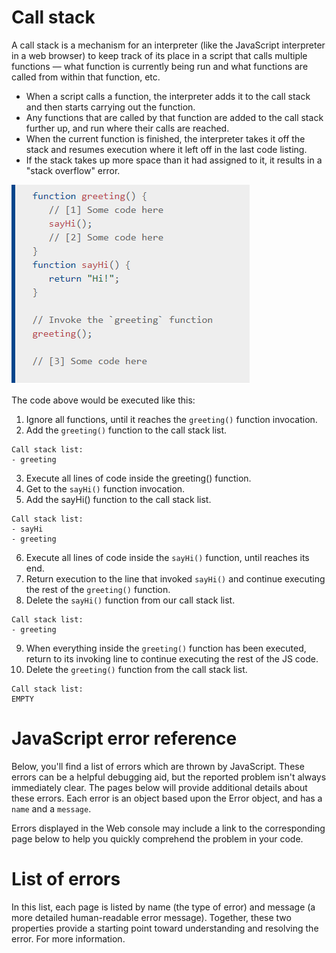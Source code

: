 # Call stack
A call stack is a mechanism for an interpreter (like the JavaScript interpreter in a web browser) to keep track of its place in a script that calls multiple functions — what function is currently being run and what functions are called from within that function, etc.

* When a script calls a function, the interpreter adds it to the call stack and then starts carrying out the function.
* Any functions that are called by that function are added to the call stack further up, and run where their calls are reached.
* When the current function is finished, the interpreter takes it off the stack and resumes execution where it left off in the last code listing.
* If the stack takes up more space than it had assigned to it, it results in a "stack overflow" error.

![call-Stack](../img/call-stack.PNG)

The code above would be executed like this:

1. Ignore all functions, until it reaches the ```greeting()``` function invocation.
2. Add the ```greeting()``` function to the call stack list.

```
Call stack list:
- greeting
```
3. Execute all lines of code inside the greeting() function.
4. Get to the ```sayHi()``` function invocation.
5. Add the sayHi() function to the call stack list.

```
Call stack list:
- sayHi
- greeting
```

6. Execute all lines of code inside the ```sayHi()``` function, until reaches its end.
7. Return execution to the line that invoked ```sayHi()``` and continue executing the rest of the ```greeting()``` function.
8. Delete the ```sayHi()``` function from our call stack list.

```
Call stack list:
- greeting
```

9. When everything inside the ```greeting()``` function has been executed, return to its invoking line to continue executing the rest of the JS code.
10. Delete the ```greeting()``` function from the call stack list.

```
Call stack list:
EMPTY
```

# JavaScript error reference
Below, you'll find a list of errors which are thrown by JavaScript. These errors can be a helpful debugging aid, but the reported problem isn't always immediately clear. The pages below will provide additional details about these errors. Each error is an object based upon the Error object, and has a ```name``` and a ```message```.

Errors displayed in the Web console may include a link to the corresponding page below to help you quickly comprehend the problem in your code.


# List of errors
In this list, each page is listed by name (the type of error) and message (a more detailed human-readable error message). Together, these two properties provide a starting point toward understanding and resolving the error. For more information.
